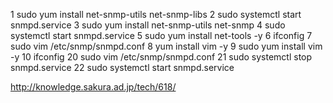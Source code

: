 1  sudo yum install net-snmp-utils net-snmp-libs
    2  sudo systemctl start snmpd.service
    3  sudo yum install net-snmp-utils net-snmp
    4  sudo systemctl start snmpd.service
    5  sudo yum install net-tools -y
    6  ifconfig 
    7  sudo vim /etc/snmp/snmpd.conf
    8  yum install vim -y
    9  sudo yum install vim -y
   10  ifconfig 
   20  sudo vim /etc/snmp/snmpd.conf
   21  sudo systemctl stop snmpd.service
   22  sudo systemctl start snmpd.service

http://knowledge.sakura.ad.jp/tech/618/
